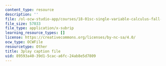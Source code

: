 ```yaml
---
content_type: resource
description: ''
file: /ol-ocw-studio-app/courses/18-01sc-single-variable-calculus-fall-2010/89593a4039d15caca6fc24ab8e5d7809_jBkXbAgMj6s.vtt
file_size: 57033
file_type: application/x-subrip
learning_resource_types: []
license: https://creativecommons.org/licenses/by-nc-sa/4.0/
ocw_type: OCWFile
resourcetype: Other
title: 3play caption file
uid: 89593a40-39d1-5cac-a6fc-24ab8e5d7809
---
```

